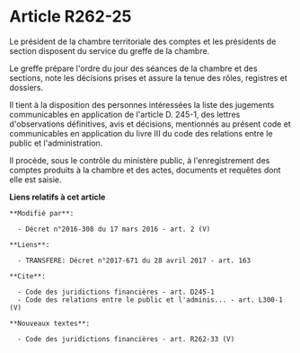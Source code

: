 # Article R262-25

Le président de la chambre territoriale des comptes et les présidents de section disposent du service du greffe de la
chambre. 

Le greffe prépare l'ordre du jour des séances de la chambre et des sections, note les décisions prises et assure la tenue des
rôles, registres et dossiers. 

Il tient à la disposition des personnes intéressées la liste des jugements communicables en application de l'article D.
245-1, des lettres d'observations définitives, avis et décisions, mentionnés au présent code et communicables en application
du livre III du code des relations entre le public et l'administration. 

Il procède, sous le contrôle du ministère public, à l'enregistrement des comptes produits à la chambre et des actes,
documents et requêtes dont elle est saisie.

**Liens relatifs à cet article**

	**Modifié par**:

	  - Décret n°2016-308 du 17 mars 2016 - art. 2 (V)

	**Liens**:

	  - TRANSFERE: Décret n°2017-671 du 28 avril 2017 - art. 163

	**Cite**:

	  - Code des juridictions financières - art. D245-1
	  - Code des relations entre le public et l'adminis... - art. L300-1 (V)

	**Nouveaux textes**:

	  - Code des juridictions financières - art. R262-33 (V)
